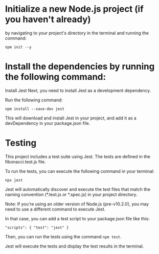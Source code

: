 # Initialize a new Node.js project (if you haven't already) 
by navigating to your project's directory in the terminal 
and running the command:


`npm init --y`

# Install the dependencies by running the following command:

Install Jest
Next, you need to install Jest as a development dependency. 

Run the following command:

`npm install --save-dev jest`

This will download and install Jest in your project, and add it as a devDependency in your package.json file.

# Testing
This project includes a test suite using Jest. The tests are defined in the fibonacci.test.js file.

To run the tests, you can execute the following command in your terminal:

`npx jest`


Jest will automatically discover and execute the test files
that match the naming convention (*.test.js or *.spec.js)
in your project directory.


Note: If you're using an older version of Node.js (pre-v10.2.0), 
you may need to use a different command to execute Jest.

In that case, you can add a test script to your package.json file like this:

` "scripts": {
"test": "jest"
}
`

Then, you can run the tests using the command 
`npm test`.

Jest will execute the tests and display the test results in the terminal.



